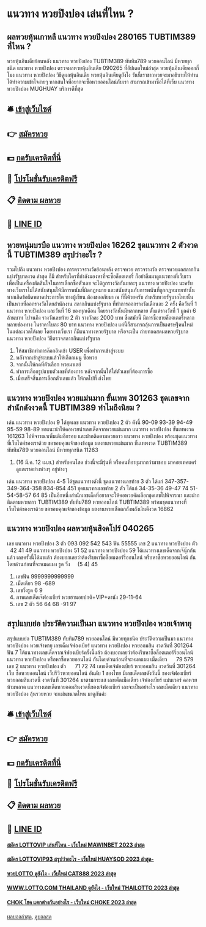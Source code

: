 # แนวทาง หวยปิงปอง เล่นที่ไหน ?
## ผลหวยหุ้นเกาหลี แนวทาง หวยปิงปอง 280165 TUBTIM389 ที่ไหน ?
หวยหุ้นอินเดียย้อนหลัง แนวทาง หวยปิงปอง TUBTIM389 ทับทิม789 หวยออนไลน์ มีหวยทุกชนิด แนวทาง หวยปิงปอง ตรวจผลหวยหุ้นอินเดีย 090265 ที่อัปเดตใหม่ล่าสุด หวยหุ้นอินเดียออกกี่โมง แนวทาง หวยปิงปอง วิธีดูผลหุ้นอินเดีย หวยหุ้นอินเดียดูยังไง วันนี้เราชาวหวยจะมาอธิบายให้ท่านได้ทำความเข้าใจง่ายๆ หากสนใจที่อยากจะซื้อหวยออนไลน์กับเรา สามารถเข้ามาซื้อได้ที่เว็บ แนวทาง หวยปิงปอง MUGHUAY บริการดีที่สุด

## 🛎 [เข้าสู่เว็บไซต์](https://bit.ly/3BG5bNw)
## 👉 [สมัครหวย](https://bit.ly/3BG5bNw)
## 💵 [กดรับเครดิตที่นี่](https://bit.ly/3C3mvgS)
## 👑 [โปรโมชั่นรับเครดิตฟรี](https://bit.ly/3C3mvgS)
## 📋 [ติดตาม ผลหวย](https://bit.ly/3C3mvgS)
## 📱 [LINE ID](https://bit.ly/3C3mvgS)

## หวยหนุ่มบรบือ แนวทาง หวยปิงปอง 16262 ชุดแนวทาง 2 ตัวงวดนี้ TUBTIM389 สรุปว่าอะไร ?
รวมไปถึง แนวทาง หวยปิงปอง การตรวจรางวัลย้อนหลัง ตรวจหวย ตรวจรางวัล ตรวจหวยผลสลากกินแบ่งรัฐบาลงวด ล่าสุด ก็มี สำหรับใครที่กำลังมองหาที่จะซื้อล็อตเตอรี่ ก็อย่าลืมมาดูแนวทางที่เว็บเรา เพื่อเป็นเครื่องตัดสินใจในการเลือกซื้อตัวเลข จะได้ถูกรางวัลกันเยอะๆ แนวทาง หวยปิงปอง นะครับ ทางเว็บเราไม่ได้สนับสนุนให้มีการพนันที่ผิดกฎหมาย และสนับสนุนกับการพนันที่ถูกกฎหมายเท่านั้น หากเกิดข้อผิดพลาดประการใด ทางผู้เขียน ต้องขออภัยมา ณ ที่นี้ด้วยครับ
สำหรับหวยรัฐบาลไทยนั้น เป็นหวยที่ออกรางวัลโดยสำนักงาน สลากกินแบ่งรัฐบาล ที่ทำการออกรางวัลเดือนละ 2 ครั้ง คือวันที่ 1 แนวทาง หวยปิงปอง และวันที่ 16 ของทุกเดือน โดยรางวัลนั้นมีหลากหลาย ตั้งแต่รางวัลที่ 1 มูลค่า 6 ล้านบาท ไปจนถึง รางวัลเลขท้าย 2 ตัว รางวัลละ 2000 บาท ซึ่งสมัยนี้ มีการซื้อขายล็อตเตอรี่หลากหลายช่องทาง ในราคาใบละ 80 บาท แนวทาง หวยปิงปอง แค่นี้ก็สามารถลุ้นการเป็นเศรษฐีคนใหม่ ในแต่ละงวดได้เลย โดยทางเว็บเรา ก็มีแนวทางหวยรัฐบาล หรือจะเป็น ถ่ายทอดสดผลหวยรัฐบาล แนวทาง หวยปิงปอง วิธีตรวจสลากกินแบ่งรัฐบาล
1. ให้สมาชิกทำการล๊อกอินเข้า USER เพื่อทำการเข้าสู่ระบบ
2. หลังจากเข้าสู่ระบบแล้วให้เลือกเมนู ซื้อหวย
3. จากนั้นให้กดที่ตัวเลือก หวยมาเลย์
4. ทำการเลือกรูปแบบตัวเลขที่ต้องการ หลังจากนั้นให้ใส่ตัวเลขที่ต้องการซื้อ
5. เมื่อเสร็จสิ้นการเลือกตัวเลขแล้ว ให้กดไปที่ ส่งโพย

## แนวทาง หวยปิงปอง หวยแม่นมาก ขั้นเทพ 301263 ชุดเลขจากสำนักดังงวดนี้ TUBTIM389 ทำไมถึงนิยม ?
เด่น แนวทาง หวยปิงปอง 9 ได้ชุดเลข แนวทาง หวยปิงปอง 2 ตัว ดังนี้
90-09
93-39
94-49
95-59
98-89
ขอแนะนำให้คอหวยนำเลขเด็ดจากหวยแม่นมาก แนวทาง หวยปิงปอง ขั้นเทพงวด 161263 ไปพิจารณาเพิ่มเติมอีกรอบ และฝากติดตามหวยลาว แนวทาง หวยปิงปอง พร้อมชุดแนวทางที่เว็บไซต์ของเราด้วย
ขอขอบคุณเจ้าของข้อมูล
ผลงานหวยแม่นมาก ขั้นเทพงวด TUBTIM389 ทับทิม789 หวยออนไลน์ มีหวยทุกชนิด 11263
1. (16 มี.ค. 12 เม.ย.) สำหรับคนโสด ช่วงนี้จะมีรุ่นพี่ หรือคนที่อายุมากกว่ามาชอบ มาคอยเทคแคร์ ดูแลเราอย่างห่วงๆ อยู่ห่างๆ

เด่น แนวทาง หวยปิงปอง 4-5 ได้ชุดแนวทางดังนี้
ชุดแนวทางเลขท้าย 3 ตัว ได้แก่
347-357-349-364-358
834-854
451
ชุดแนวทางเลขท้าย 2 ตัว ได้แก่
34-35-36
49-47
74
51-54-58-57
64
85
เป็นอีกหนึ่งสำนักเลขเด็ดที่อยากจะให้คอหวยคัดเลือกชุดเลขไปพิจารณา และฝากติดตามหวยลาว TUBTIM389 ทับทิม789 หวยออนไลน์ TUBTIM389 พร้อมชุดแนวทางที่เว็บไซต์ของเราด้วย
ขอขอบคุณเจ้าของข้อมูล
ผลงานหวยเสือตกถังพลังเงินดีงวด 16862


## แนวทาง หวยปิงปอง ผลหวยหุ้นสิงคโปร์ 040265
เลข แนวทาง หวยปิงปอง 3 ตัว 093 092 542 543
ฟัน 55555
เลข 2 แนวทาง หวยปิงปอง ตัว   42 41 49 แนวทาง หวยปิงปอง 51 52 แนวทาง หวยปิงปอง 59
ได้แนวทางเลขเด็ดจากเจ๊นุ๊กกันแล้ว เลขครั้งนี้ได้มาแล้ว ต้องบอกเลยว่าต้องรีบหาซื้อล็อตเตอร์รี่ออนไลน์ หรือหาซื้อหวยออนไลน์ กันโดยด่วนก่อนที่จะหมดแผง
รูด วิ่ง     (5 4) 45
1. เลขฟัน 9999999999999
2. เม็ดเดียว 98 -689
3. เลขวิ่งรูด 6 9
4. ภาพเลขเด็ดเจ๊ฟองเบียร์ หวยฮานอยปกติ+VIP+ดานัง 29-11-64
5. เลข 2 ตัว 56 64 68 -91 97

## สรุปแบบย่อ ประวัติความเป็นมา แนวทาง หวยปิงปอง หวยเจ้าพายุ
สรุปแบบย่อ TUBTIM389 ทับทิม789 หวยออนไลน์ มีหวยทุกชนิด ประวัติความเป็นมา แนวทาง หวยปิงปอง หวยเจ้าพายุ เลขเด็ดเจ้ฟองเบียร์ แนวทาง หวยปิงปอง หวยออมสิน งวดวันที่ 301264
ฟัน 7
ได้แนวทางเลขเด็ดจากเจ้ฟองเบียร์ครั้งนี้แล้ว ต้องบอกเลยว่าต้องรีบหาซื้อล็อตเตอร์รี่ออนไลน์ แนวทาง หวยปิงปอง หรือหาซื้อหวยออนไลน์ กันโดยด่วนก่อนที่จะหมดแผง
เม็ดเดียว      79 579
เลข 2 แนวทาง หวยปิงปอง ตัว      71 72 74
เลขเด็ดเจ้ฟองเบียร์ หวยออมสิน งวดวันที่ 301264
เว็บ ซื้อหวยออนไลน์ เว็บรีวิวหวยออนไลน์ อันดับ 1 ของไทย มีเลขเด็ดเลขดังวันนี้ ของเจ้ฟองเบียร์ หวยออมสินงวดนี้ งวดวันที่ 301264 มาตามกระแส เลขเด็ดเม็ดเดียว เจ้ฟองเบียร์ แม่นเวอร์ คอหวย ห้ามพลาด แนวทางเลขเด็ดหวยออมสินงวดนี้ของเจ้ฟองเบียร์ เลขจะเป็นอย่างไร เลขเม็ดเดียว แนวทาง หวยปิงปอง ลุ้นรวยหวย จะแม่นขนาดไหน มาดูกันค่ะ

## 🛎 [เข้าสู่เว็บไซต์](https://bit.ly/3BG5bNw)
## 👉 [สมัครหวย](https://bit.ly/3BG5bNw)
## 💵 [กดรับเครดิตที่นี่](https://bit.ly/3C3mvgS)
## 👑 [โปรโมชั่นรับเครดิตฟรี](https://bit.ly/3C3mvgS)
## 📋 [ติดตาม ผลหวย](https://bit.ly/3C3mvgS)
## 📱 [LINE ID](https://bit.ly/3C3mvgS)

#### [สมัคร LOTTOVIP เล่นที่ไหน - เว็บใหม่ MAWINBET 2023 ล่าสุด](https://atom.io/themes/สมัคร%20lottovip%20เล่นที่ไหน%20-%20เว็บใหม่%20mawinbet%202023%20ล่าสุด)
#### [สมัคร LOTTOVIP93 สรุปว่าอะไร - เว็บใหม่ HUAYSOD 2023 ล่าสุด-](https://atom.io/themes/สมัคร%20lottovip93%20สรุปว่าอะไร%20-%20เว็บใหม่%20huaysod%202023%20ล่าสุด-)
#### [หวยLOTTO ดูยังไง - เว็บใหม่ CAT888 2023 ล่าสุด](https://atom.io/themes/หวยlotto%20ดูยังไง%20-%20เว็บใหม่%20cat888%202023%20ล่าสุด)
#### [WWW.LOTTO.COM THAILAND ดูยังไง - เว็บใหม่ THAILOTTO 2023 ล่าสุด](https://atom.io/themes/www.lotto.com%20thailand%20ดูยังไง%20-%20เว็บใหม่%20thailotto%202023%20ล่าสุด)
#### [CHOK โชค แตกต่างกันอย่างไร - เว็บใหม่ CHOKE 2023 ล่าสุด](https://atom.io/themes/chok%20โชค%20แตกต่างกันอย่างไร%20-%20เว็บใหม่%20choke%202023%20ล่าสุด)

[ผลบอลล่าสุด](https://siamsport.tv "ผลบอลล่าสุด"), [ดูบอลสด](https://siamsport.tv/ดูบอลสด "ดูบอลสด")